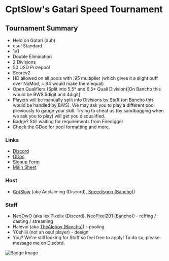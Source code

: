 # CptSlow's Gatari Speed Tournament

## Tournament Summary
* Held on Gatari (duh)
* osu! Standard
* 1v1
* Double Elimination
* 2 Divisions
* 50 USD Prizepool
* Scorev2
* HD allowed on all pools with .95 multiplier (which gives it a slight buff over NoMod, ~.94 would make them equal)
* Open Qualifiers (Split into 5.5* and 6.5* Quali Division)[On Bancho this would be BWS 5digit and 4digit]
* Players will be manually split into Divisions by Staff (on Bancho this would be handled by BWS). We may ask you to play a different pool previously to gauge your skill. Trying to cheat us (by sandbagging when we ask you to play) will get you disqualified.
* Badge? Still waiting for requirements from Firedigger
* Check the GDoc for pool formatting and more.

### Links

* [Discord](https://discord.gg/w5dPA395VV/)
* [GDoc](https://docs.google.com/document/d/1DBqowAno1Bh422qk0ypA3yyoRlM5CK_cW9gCq-22ees/edit?usp=sharing/)
* [Signup Form](https://forms.gle/ZCBjkhfvRuWNueMw6/)
* [Main Sheet]()


### Host
* [CptSlow](https://osu.gatari.pw/u/15118) (aka Acclaiming (Discord), [Speedisgon (Bancho)](https://osu.ppy.sh/users/8978079))

### Staff
* [NeoOwO](https://osu.gatari.pw/u/21227) (aka lexiPixelix (Discord), [NeoPixel201 (Bancho)](https://osu.ppy.sh/u/12139352)) - reffing / casting / streaming
* Halevoi (aka [TheAleboy (Bancho)](https://osu.ppy.sh/users/8921554)) - pooling
* Y0shiiii (not an osu! player) - design
* You? We're still looking for Staff so feel free to apply! To do so, please message me on Discord.

![Badge Image](https://cdn.discordapp.com/attachments/778415488341508107/778600057317359616/Badge_01_Y__2x.png)
